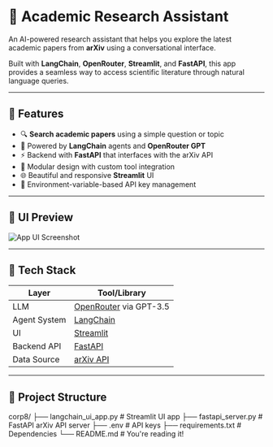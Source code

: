 # 🧠 Academic Research Assistant

An AI-powered research assistant that helps you explore the latest academic papers from **arXiv** using a conversational interface.

Built with **LangChain**, **OpenRouter**, **Streamlit**, and **FastAPI**, this app provides a seamless way to access scientific literature through natural language queries.

---

## 🚀 Features

- 🔍 **Search academic papers** using a simple question or topic
- 🤖 Powered by **LangChain** agents and **OpenRouter GPT**
- ⚡ Backend with **FastAPI** that interfaces with the arXiv API
- 🧩 Modular design with custom tool integration
- 🌐 Beautiful and responsive **Streamlit** UI
- 🔐 Environment-variable-based API key management

---

## 📸 UI Preview

![App UI Screenshot]() <!-- Add your own screenshot image in the repo -->

---

## 🧰 Tech Stack

| Layer        | Tool/Library          |
|--------------|------------------------|
| LLM          | [OpenRouter](https://openrouter.ai/) via GPT-3.5 |
| Agent System | [LangChain](https://www.langchain.com/) |
| UI           | [Streamlit](https://streamlit.io/) |
| Backend API  | [FastAPI](https://fastapi.tiangolo.com/) |
| Data Source  | [arXiv API](https://arxiv.org/help/api/index) |

---

## 📂 Project Structure
corp8/
├── langchain_ui_app.py # Streamlit UI app
├── fastapi_server.py # FastAPI arXiv API server
├── .env # API keys
├── requirements.txt # Dependencies
└── README.md # You're reading it!
